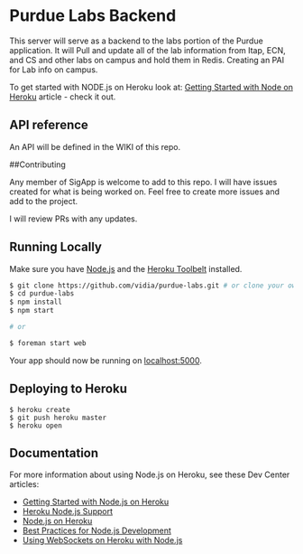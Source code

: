 # Purdue Labs Backend

This server will serve as a backend to the labs portion of the Purdue application. It will Pull and update all of the lab information from Itap, ECN, and CS and other labs on campus and hold them in Redis. Creating an PAI for Lab info on campus. 


To get started with NODE.js on Heroku look at: [Getting Started with Node on Heroku](https://devcenter.heroku.com/articles/getting-started-with-nodejs) article - check it out.


## API reference

An API will be defined in the WIKI of this repo. 

##Contributing

Any member of SigApp is welcome to add to this repo. I will have issues created for what is being worked on. Feel free to create more issues and add to the project. 

I will review PRs with any updates. 

## Running Locally

Make sure you have [Node.js](http://nodejs.org/) and the [Heroku Toolbelt](https://toolbelt.heroku.com/) installed.

```sh
$ git clone https://github.com/vidia/purdue-labs.git # or clone your own fork
$ cd purdue-labs
$ npm install
$ npm start

# or

$ foreman start web
```

Your app should now be running on [localhost:5000](http://localhost:5000/).

## Deploying to Heroku

```
$ heroku create
$ git push heroku master
$ heroku open
```

## Documentation

For more information about using Node.js on Heroku, see these Dev Center articles:

- [Getting Started with Node.js on Heroku](https://devcenter.heroku.com/articles/getting-started-with-nodejs)
- [Heroku Node.js Support](https://devcenter.heroku.com/articles/nodejs-support)
- [Node.js on Heroku](https://devcenter.heroku.com/categories/nodejs)
- [Best Practices for Node.js Development](https://devcenter.heroku.com/articles/node-best-practices)
- [Using WebSockets on Heroku with Node.js](https://devcenter.heroku.com/articles/node-websockets)
